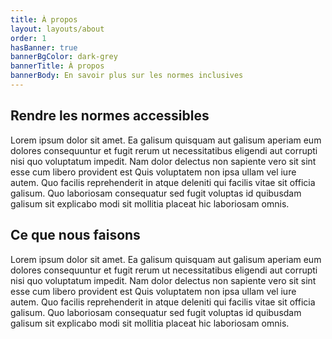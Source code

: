 ```yaml
---
title: À propos
layout: layouts/about
order: 1
hasBanner: true
bannerBgColor: dark-grey
bannerTitle: À propos
bannerBody: En savoir plus sur les normes inclusives
---
```

## Rendre les normes accessibles

Lorem ipsum dolor sit amet. Ea galisum quisquam aut galisum aperiam eum dolores consequuntur et fugit rerum ut necessitatibus eligendi aut corrupti nisi quo voluptatum impedit. Nam dolor delectus non sapiente vero sit sint esse cum libero provident est Quis voluptatem non ipsa ullam vel iure autem. Quo facilis reprehenderit in atque deleniti qui facilis vitae sit officia galisum. Quo laboriosam consequatur sed fugit voluptas id quibusdam galisum sit explicabo modi sit mollitia placeat hic laboriosam omnis.

## Ce que nous faisons

Lorem ipsum dolor sit amet. Ea galisum quisquam aut galisum aperiam eum dolores consequuntur et fugit rerum ut necessitatibus eligendi aut corrupti nisi quo voluptatum impedit. Nam dolor delectus non sapiente vero sit sint esse cum libero provident est Quis voluptatem non ipsa ullam vel iure autem. Quo facilis reprehenderit in atque deleniti qui facilis vitae sit officia galisum. Quo laboriosam consequatur sed fugit voluptas id quibusdam galisum sit explicabo modi sit mollitia placeat hic laboriosam omnis.
